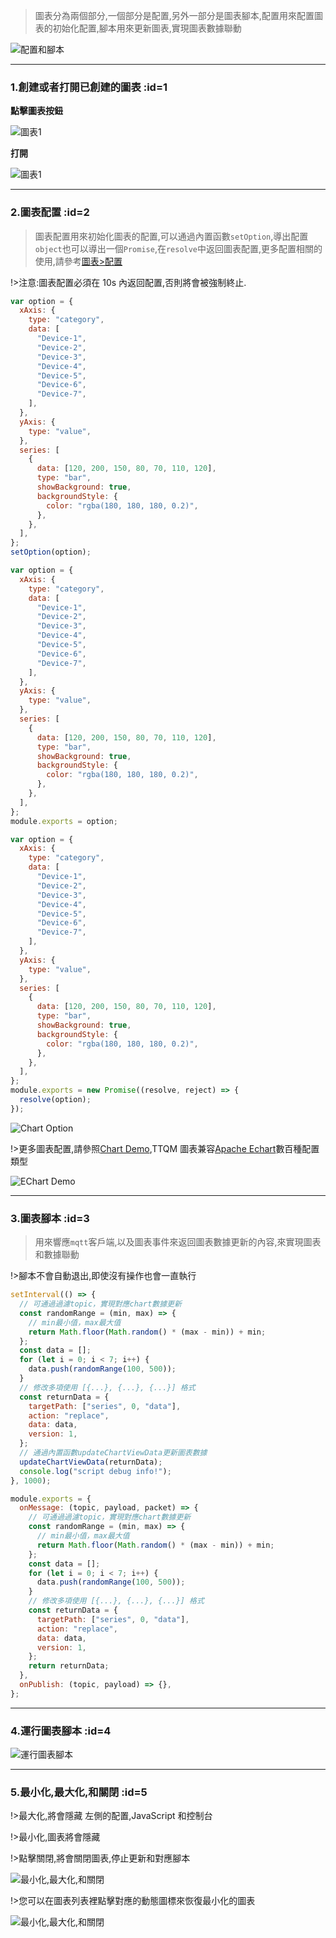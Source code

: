 > 圖表分為兩個部分,一個部分是配置,另外一部分是圖表腳本,配置用來配置圖表的初始化配置,腳本用來更新圖表,實現圖表數據聯動

![配置和腳本](_media/usage/1.jpg ":size=600")

---

### 1.創建或者打開已創建的圖表 :id=1

**點擊圖表按鈕**

![圖表1](_media/usage/2.jpg ":size=400")

**打開**

![圖表1](_media/usage/3.jpg ":size=300")

---

### 2.圖表配置 :id=2

> 圖表配置用來初始化圖表的配置,可以通過內置函數`setOption`,導出配置`object`也可以導出一個`Promise`,在`resolve`中返回圖表配置,更多配置相關的使用,請參考[圖表>配置](zh-tw/chart/option)

!>注意:圖表配置必須在 10s 內返回配置,否則將會被強制終止.

<!-- tabs:start -->
<!-- tab:使用內置函數 -->

```javascript
var option = {
  xAxis: {
    type: "category",
    data: [
      "Device-1",
      "Device-2",
      "Device-3",
      "Device-4",
      "Device-5",
      "Device-6",
      "Device-7",
    ],
  },
  yAxis: {
    type: "value",
  },
  series: [
    {
      data: [120, 200, 150, 80, 70, 110, 120],
      type: "bar",
      showBackground: true,
      backgroundStyle: {
        color: "rgba(180, 180, 180, 0.2)",
      },
    },
  ],
};
setOption(option);
```

<!-- tab:同步返回 -->

```javascript
var option = {
  xAxis: {
    type: "category",
    data: [
      "Device-1",
      "Device-2",
      "Device-3",
      "Device-4",
      "Device-5",
      "Device-6",
      "Device-7",
    ],
  },
  yAxis: {
    type: "value",
  },
  series: [
    {
      data: [120, 200, 150, 80, 70, 110, 120],
      type: "bar",
      showBackground: true,
      backgroundStyle: {
        color: "rgba(180, 180, 180, 0.2)",
      },
    },
  ],
};
module.exports = option;
```

<!-- tab:異步返回 -->

```javascript
var option = {
  xAxis: {
    type: "category",
    data: [
      "Device-1",
      "Device-2",
      "Device-3",
      "Device-4",
      "Device-5",
      "Device-6",
      "Device-7",
    ],
  },
  yAxis: {
    type: "value",
  },
  series: [
    {
      data: [120, 200, 150, 80, 70, 110, 120],
      type: "bar",
      showBackground: true,
      backgroundStyle: {
        color: "rgba(180, 180, 180, 0.2)",
      },
    },
  ],
};
module.exports = new Promise((resolve, reject) => {
  resolve(option);
});
```

<!-- tab:初始化圖表 -->

![Chart Option](_media/usage/4.jpg ":size=500")

<!-- tabs:end -->

!>更多圖表配置,請參照[Chart Demo](https://echarts.apache.org/examples/zh/index.html#chart-type-line),TTQM 圖表兼容[Apache Echart](https://echarts.apache.org/zh/index.html)數百種配置類型

![EChart Demo](_media/usage/5.jpg ":size=500")

---

### 3.圖表腳本 :id=3

> 用來響應`mqtt`客戶端,以及圖表事件來返回圖表數據更新的內容,來實現圖表和數據聯動

!>腳本不會自動退出,即使沒有操作也會一直執行

```javascript
setInterval(() => {
  // 可通過過濾topic，實現對應chart數據更新
  const randomRange = (min, max) => {
    // min最小值，max最大值
    return Math.floor(Math.random() * (max - min)) + min;
  };
  const data = [];
  for (let i = 0; i < 7; i++) {
    data.push(randomRange(100, 500));
  }
  // 修改多項使用 [{...}, {...}, {...}] 格式
  const returnData = {
    targetPath: ["series", 0, "data"],
    action: "replace",
    data: data,
    version: 1,
  };
  // 通過內置函數updateChartViewData更新圖表數據
  updateChartViewData(returnData);
  console.log("script debug info!");
}, 1000);

module.exports = {
  onMessage: (topic, payload, packet) => {
    // 可通過過濾topic，實現對應chart數據更新
    const randomRange = (min, max) => {
      // min最小值，max最大值
      return Math.floor(Math.random() * (max - min)) + min;
    };
    const data = [];
    for (let i = 0; i < 7; i++) {
      data.push(randomRange(100, 500));
    }
    // 修改多項使用 [{...}, {...}, {...}] 格式
    const returnData = {
      targetPath: ["series", 0, "data"],
      action: "replace",
      data: data,
      version: 1,
    };
    return returnData;
  },
  onPublish: (topic, payload) => {},
};
```

---

### 4.運行圖表腳本 :id=4

![運行圖表腳本](_media/usage/6.jpg ":size=600")

---

### 5.最小化,最大化,和關閉 :id=5

!>最大化,將會隱藏 左側的配置,JavaScript 和控制台

!>最小化,圖表將會隱藏

!>點擊關閉,將會關閉圖表,停止更新和對應腳本

![最小化,最大化,和關閉](_media/usage/7.jpg ":size=600")

!>您可以在圖表列表裡點擊對應的動態圖標來恢復最小化的圖表

![最小化,最大化,和關閉](_media/usage/8.jpg ":size=600")
